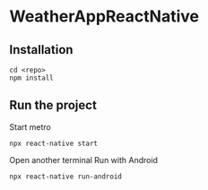 # WeatherAppReactNative

## Installation

```
cd <repo>
npm install
```

## Run the project

Start metro
```
npx react-native start
```

Open another terminal
Run with Android

```
npx react-native run-android
```
